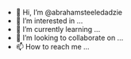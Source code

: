 - 👋 Hi, I’m @abrahamsteeledadzie
- 👀 I’m interested in ...
- 🌱 I’m currently learning ...
- 💞️ I’m looking to collaborate on ...
- 📫 How to reach me ...

<!---
abrahamsteeledadzie/abrahamsteeledadzie is a ✨ special ✨ repository because its `README.md` (this file) appears on your GitHub profile.
You can click the Preview link to take a look at your changes.
--->
